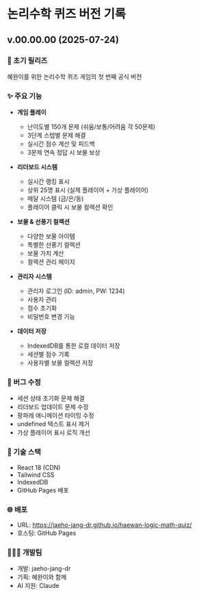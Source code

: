 # 논리수학 퀴즈 버전 기록

## v.00.00.00 (2025-07-24)

### 🎉 초기 릴리즈
혜완이를 위한 논리수학 퀴즈 게임의 첫 번째 공식 버전

### ✨ 주요 기능
- **게임 플레이**
  - 난이도별 150개 문제 (쉬움/보통/어려움 각 50문제)
  - 3단계 스텝별 문제 해결
  - 실시간 점수 계산 및 피드백
  - 3문제 연속 정답 시 보물 보상

- **리더보드 시스템**
  - 실시간 랭킹 표시
  - 상위 25명 표시 (실제 플레이어 + 가상 플레이어)
  - 메달 시스템 (금/은/동)
  - 플레이어 클릭 시 보물 컬렉션 확인

- **보물 & 선풍기 컬렉션**
  - 다양한 보물 아이템
  - 특별한 선풍기 컬렉션
  - 보물 가치 계산
  - 컬렉션 관리 페이지

- **관리자 시스템**
  - 관리자 로그인 (ID: admin, PW: 1234)
  - 사용자 관리
  - 점수 초기화
  - 비밀번호 변경 기능

- **데이터 저장**
  - IndexedDB를 통한 로컬 데이터 저장
  - 세션별 점수 기록
  - 사용자별 보물 컬렉션 저장

### 🐛 버그 수정
- 세션 상태 초기화 문제 해결
- 리더보드 업데이트 문제 수정
- 팡파레 애니메이션 타이밍 수정
- undefined 텍스트 표시 제거
- 가상 플레이어 표시 로직 개선

### 📱 기술 스택
- React 18 (CDN)
- Tailwind CSS
- IndexedDB
- GitHub Pages 배포

### 🌐 배포
- URL: https://jaeho-jang-dr.github.io/haewan-logic-math-quiz/
- 호스팅: GitHub Pages

### 👨‍👩‍👧 개발팀
- 개발: jaeho-jang-dr
- 기획: 혜완이와 함께
- AI 지원: Claude